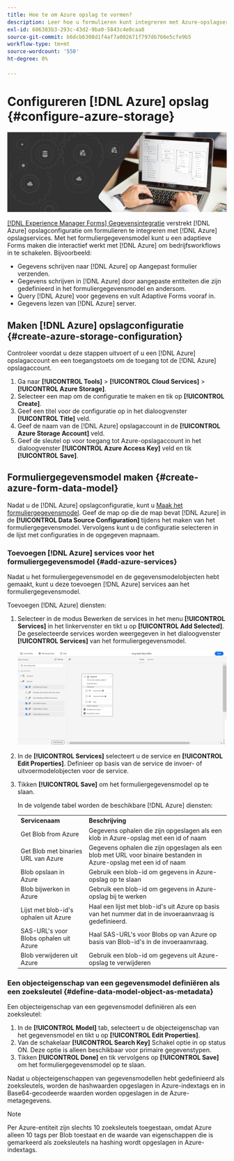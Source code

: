 ```yaml
---
title: Hoe te om Azure opslag te vormen?
description: Leer hoe u formulieren kunt integreren met Azure-opslagserver.
exl-id: 606383b3-293c-43d2-9ba0-5843c4e0caa8
source-git-commit: b6dcb6308d1f4af7a002671f797db766e5cfe9b5
workflow-type: tm+mt
source-wordcount: '550'
ht-degree: 0%

---
```


# Configureren [!DNL Azure] opslag {#configure-azure-storage}


![gegevensintegratie](assets/data-integeration.png)

[[!DNL Experience Manager Forms] Gegevensintegratie](data-integration.md) verstrekt [!DNL Azure] opslagconfiguratie om formulieren te integreren met [!DNL Azure] opslagservices. Met het formuliergegevensmodel kunt u een adaptieve Forms maken die interactief werkt met [!DNL Azure] om bedrijfsworkflows in te schakelen. Bijvoorbeeld:

* Gegevens schrijven naar [!DNL Azure] op Aangepast formulier verzenden.
* Gegevens schrijven in [!DNL Azure] door aangepaste entiteiten die zijn gedefinieerd in het formuliergegevensmodel en andersom.
* Query [!DNL Azure] voor gegevens en vult Adaptive Forms vooraf in.
* Gegevens lezen van [!DNL Azure] server.

## Maken [!DNL Azure] opslagconfiguratie {#create-azure-storage-configuration}

Controleer voordat u deze stappen uitvoert of u een [!DNL Azure] opslagaccount en een toegangstoets om de toegang tot de [!DNL Azure] opslagaccount.

1. Ga naar **[!UICONTROL Tools]** > **[!UICONTROL Cloud Services]** > **[!UICONTROL Azure Storage]**.
1. Selecteer een map om de configuratie te maken en tik op **[!UICONTROL Create]**.
1. Geef een titel voor de configuratie op in het dialoogvenster **[!UICONTROL Title]** veld.
1. Geef de naam van de [!DNL Azure] opslagaccount in de **[!UICONTROL Azure Storage Account]** veld.
1. Geef de sleutel op voor toegang tot Azure-opslagaccount in het dialoogvenster **[!UICONTROL Azure Access Key]** veld en tik **[!UICONTROL Save]**.

## Formuliergegevensmodel maken {#create-azure-form-data-model}

Nadat u de [!DNL Azure] opslagconfiguratie, kunt u [Maak het formuliergegevensmodel](create-form-data-models.md). Geef de map op die de map bevat [!DNL Azure] in de **[!UICONTROL Data Source Configuration]** tijdens het maken van het formuliergegevensmodel. Vervolgens kunt u de configuratie selecteren in de lijst met configuraties in de opgegeven mapnaam.

### Toevoegen [!DNL Azure] services voor het formuliergegevensmodel {#add-azure-services}

Nadat u het formuliergegevensmodel en de gegevensmodelobjecten hebt gemaakt, kunt u deze toevoegen [!DNL Azure] services aan het formuliergegevensmodel.

Toevoegen [!DNL Azure] diensten:

1. Selecteer in de modus Bewerken de services in het menu **[!UICONTROL Services]** in het linkervenster en tikt u op **[!UICONTROL Add Selected]**. De geselecteerde services worden weergegeven in het dialoogvenster **[!UICONTROL Services]** van het formuliergegevensmodel.

   ![Geselecteerde services toevoegen](assets/select-services.png)

1. In de **[!UICONTROL Services]** selecteert u de service en **[!UICONTROL Edit Properties]**. Definieer op basis van de service de invoer- of uitvoermodelobjecten voor de service.

1. Tikken **[!UICONTROL Save]** om het formuliergegevensmodel op te slaan.

   In de volgende tabel worden de beschikbare [!DNL Azure] diensten:

   <table>
    <tbody>
     <tr>
      <th><strong>Servicenaam</strong></th>
      <th><strong>Beschrijving</strong></th>
     </tr>
     <tr>
      <td>Get Blob from Azure</td>
      <td>Gegevens ophalen die zijn opgeslagen als een klob in Azure-opslag met een id of naam</td>
     </tr>
     <tr>
      <td>Get Blob met binaries URL van Azure</td>
      <td>Gegevens ophalen die zijn opgeslagen als een blob met URL voor binaire bestanden in Azure-opslag met een id of naam</td>
     </tr>
     <tr>
      <td>Blob opslaan in Azure</td>
      <td>Gebruik een blob-id om gegevens in Azure-opslag op te slaan</td>
     </tr>
     <tr>
      <td>Blob bijwerken in Azure</td>
      <td>Gebruik een blob-id om gegevens in Azure-opslag bij te werken</td>
     </tr>
     <tr>
      <td>Lijst met blob-id's ophalen uit Azure</td>
      <td>Haal een lijst met blob-id's uit Azure op basis van het nummer dat in de invoeraanvraag is gedefinieerd.</td>
     </tr>
     <tr>
      <td>SAS-URL's voor Blobs ophalen uit Azure</td>
      <td>Haal SAS-URL's voor Blobs op van Azure op basis van Blob-id's in de invoeraanvraag.</td>
     </tr>
     <tr>
      <td>Blob verwijderen uit Azure</td>
      <td>Gebruik een blob-id om gegevens uit Azure-opslag te verwijderen</td>
     </tr>
    </tbody>
   </table>

### Een objecteigenschap van een gegevensmodel definiëren als een zoeksleutel {#define-data-model-object-as-metadata}

Een objecteigenschap van een gegevensmodel definiëren als een zoeksleutel:

1. In de **[!UICONTROL Model]** tab, selecteert u de objecteigenschap van het gegevensmodel en tikt u op **[!UICONTROL Edit Properties]**.
1. Van de schakelaar **[!UICONTROL Search Key]** Schakel optie in op status ON. Deze optie is alleen beschikbaar voor primaire gegevenstypen.
1. Tikken **[!UICONTROL Done]** en tik vervolgens op **[!UICONTROL Save]** om het formuliergegevensmodel op te slaan.

Nadat u objecteigenschappen van gegevensmodellen hebt gedefinieerd als zoeksleutels, worden de hashwaarden opgeslagen in Azure-indextags en in Base64-gecodeerde waarden worden opgeslagen in de Azure-metagegevens.

>[!NOTE]
>
>Per Azure-entiteit zijn slechts 10 zoeksleutels toegestaan, omdat Azure alleen 10 tags per Blob toestaat en de waarde van eigenschappen die is gemarkeerd als zoeksleutels na hashing wordt opgeslagen in Azure-indextags.
